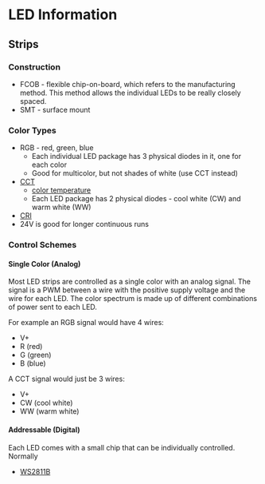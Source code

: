 # LED Information

## Strips

### Construction

- FCOB - flexible chip-on-board, which refers to the manufacturing method. This method allows the individual LEDs to be really closely spaced.
- SMT - surface mount

### Color Types

- RGB - red, green, blue
  - Each individual LED package has 3 physical diodes in it, one for each color
  - Good for multicolor, but not shades of white (use CCT instead)
- [CCT](https://en.wikipedia.org/wiki/Correlated_color_temperature)
  - [color temperature](https://en.wikipedia.org/wiki/Color_temperature)
  - Each LED package has 2 physical diodes - cool white (CW) and warm white (WW)
- [CRI](https://en.wikipedia.org/wiki/Color_rendering_index)
- 24V is good for longer continuous runs

### Control Schemes

#### Single Color (Analog)

Most LED strips are controlled as a single color with an analog signal. The signal is a PWM between a wire with the positive supply voltage and the wire for each LED. The color spectrum is made up of different combinations of power sent to each LED.

For example an RGB signal would have 4 wires:

- V+
- R (red)
- G (green)
- B (blue)

A CCT signal would just be 3 wires:

- V+ 
- CW (cool white)
- WW (warm white)

#### Addressable (Digital)

Each LED comes with a small chip that can be individually controlled. Normally 

- [WS2811B](https://cdn-shop.adafruit.com/datasheets/WS2812B.pdf)